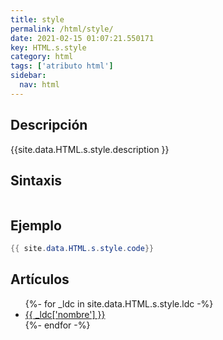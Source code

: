 ```yaml
---
title: style
permalink: /html/style/
date: 2021-02-15 01:07:21.550171
key: HTML.s.style
category: html
tags: ['atributo html']
sidebar: 
  nav: html
---
```


## Descripción
{{site.data.HTML.s.style.description }}

## Sintaxis
~~~html
~~~

## Ejemplo
~~~java
{{ site.data.HTML.s.style.code}}
~~~

## Artículos
<ul>
{%- for _ldc in site.data.HTML.s.style.ldc -%}
   <li>
       <a href="{{_ldc['url'] }}">{{ _ldc['nombre'] }}</a>
   </li>
{%- endfor -%}
</ul>
